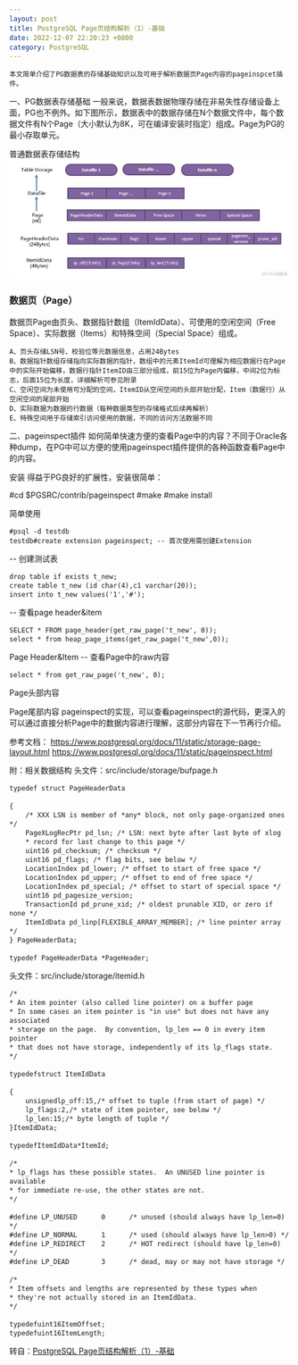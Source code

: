 ```yaml
---
layout: post
title: PostgreSQL Page页结构解析（1）-基础
date: 2022-12-07 22:20:23 +0800
category: PostgreSQL
---
```


    本文简单介绍了PG数据表的存储基础知识以及可用于解析数据页Page内容的pageinspcet插件。

一、PG数据表存储基础
       一般来说，数据表数据物理存储在非易失性存储设备上面，PG也不例外。如下图所示，数据表中的数据存储在N个数据文件中，每个数据文件有N个Page（大小默认为8K，可在编译安装时指定）组成。Page为PG的最小存取单元。

普通数据表存储结构
![picture](/2022/postgresql/yuanmajiedu/afd4d2d798a479eb.jpeg "source code")

<h3>数据页（Page）</h3>

数据页Page由页头、数据指针数组（ItemIdData）、可使用的空闲空间（Free Space）、实际数据（Items）和特殊空间（Special Space）组成。

    A、页头存储LSN号、校验位等元数据信息，占用24Bytes
    B、数据指针数组存储指向实际数据的指针，数组中的元素ItemId可理解为相应数据行在Page中的实际开始偏移，数据行指针ItemID由三部分组成，前15位为Page内偏移，中间2位为标志，后面15位为长度，详细解析可参见附录
    C、空闲空间为未使用可分配的空间，ItemID从空闲空间的头部开始分配，Item（数据行）从空闲空间的尾部开始
    D、实际数据为数据的行数据（每种数据类型的存储格式后续再解析）
    E、特殊空间用于存储索引访问使用的数据，不同的访问方法数据不同

二、pageinspect插件
    如何简单快速方便的查看Page中的内容？不同于Oracle各种dump，在PG中可以方便的使用pageinspect插件提供的各种函数查看Page中的内容。

安装
得益于PG良好的扩展性，安装很简单：

#cd $PGSRC/contrib/pageinspect
#make
#make install

简单使用
```
#psql -d testdb
testdb#create extension pageinspect; -- 首次使用需创建Extension
```
-- 创建测试表
```
drop table if exists t_new;
create table t_new (id char(4),c1 varchar(20));
insert into t_new values('1','#');
```
-- 查看page header&item
```
SELECT * FROM page_header(get_raw_page('t_new', 0));
select * from heap_page_items(get_raw_page('t_new',0));
```
Page Header&Item
-- 查看Page中的raw内容
```
select * from get_raw_page('t_new', 0);
```

Page头部内容

Page尾部内容
pageinspect的实现，可以查看pageinspect的源代码，更深入的可以通过直接分析Page中的数据内容进行理解，这部分内容在下一节再行介绍。

参考文档：
https://www.postgresql.org/docs/11/static/storage-page-layout.html
https://www.postgresql.org/docs/11/static/pageinspect.html

附：相关数据结构
头文件：src/include/storage/bufpage.h
```
typedef struct PageHeaderData

{
    /* XXX LSN is member of *any* block, not only page-organized ones */
    PageXLogRecPtr pd_lsn; /* LSN: next byte after last byte of xlog
    * record for last change to this page */
    uint16 pd_checksum; /* checksum */
    uint16 pd_flags; /* flag bits, see below */
    LocationIndex pd_lower; /* offset to start of free space */
    LocationIndex pd_upper; /* offset to end of free space */
    LocationIndex pd_special; /* offset to start of special space */
    uint16 pd_pagesize_version;
    TransactionId pd_prune_xid; /* oldest prunable XID, or zero if none */
    ItemIdData pd_linp[FLEXIBLE_ARRAY_MEMBER]; /* line pointer array */
} PageHeaderData;

typedef PageHeaderData *PageHeader;
```
头文件：src/include/storage/itemid.h
```
/*
* An item pointer (also called line pointer) on a buffer page
* In some cases an item pointer is "in use" but does not have any associated
* storage on the page.  By convention, lp_len == 0 in every item pointer
* that does not have storage, independently of its lp_flags state.
*/

typedefstruct ItemIdData

{
    unsignedlp_off:15,/* offset to tuple (from start of page) */
    lp_flags:2,/* state of item pointer, see below */
    lp_len:15;/* byte length of tuple */
}ItemIdData;

typedefItemIdData*ItemId;

/*
* lp_flags has these possible states.  An UNUSED line pointer is available
* for immediate re-use, the other states are not.
*/

#define LP_UNUSED      0      /* unused (should always have lp_len=0) */
#define LP_NORMAL      1      /* used (should always have lp_len>0) */
#define LP_REDIRECT    2      /* HOT redirect (should have lp_len=0) */
#define LP_DEAD        3      /* dead, may or may not have storage */

/*
* Item offsets and lengths are represented by these types when
* they're not actually stored in an ItemIdData.
*/

typedefuint16ItemOffset;
typedefuint16ItemLength;
```

转自：[PostgreSQL Page页结构解析（1）-基础](http://blog.itpub.net/6906/viewspace-2374923/)